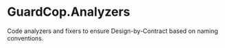 # GuardCop.Analyzers

Code analyzers and fixers to ensure Design-by-Contract based on naming conventions.
